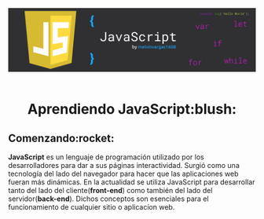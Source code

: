 <header>
  <img src="https://github.com/melvinvargas1608/JavaScript/blob/main/header1_github.jpg" alt="imagen de cabecera">
</header>

<h1 align="center">Aprendiendo JavaScript:blush:</h1> 

<h2>Comenzando:rocket:</h2>

<p><strong>JavaScript</strong> es un lenguaje de programación utilizado por los desarrolladores para dar a sus páginas interactividad. Surgió como una tecnología del lado del navegador para hacer que las aplicaciones web fueran más dinámicas. En la actualidad se utiliza JavaScript para desarrollar tanto del lado del cliente(<strong>front-end</strong>) como también del lado del servidor(<strong>back-end</strong>). Dichos conceptos son esenciales para el funcionamiento de cualquier sitio o aplicacíon web.</p>
